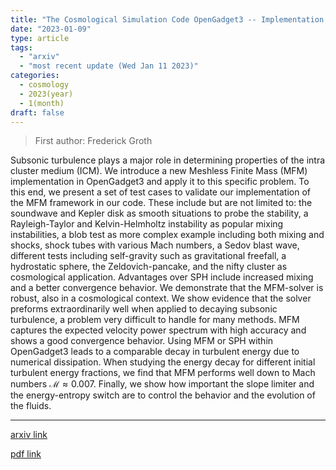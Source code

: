 ```yaml
---
title: "The Cosmological Simulation Code OpenGadget3 -- Implementation of Meshless Finite Mass"
date: "2023-01-09"
type: article
tags:
  - "arxiv"
  - "most recent update (Wed Jan 11 2023)"
categories:
  - cosmology
  - 2023(year)
  - 1(month)
draft: false
---
```


> First author: Frederick Groth

 Subsonic turbulence plays a major role in determining properties of the intra
cluster medium (ICM). We introduce a new Meshless Finite Mass (MFM)
implementation in OpenGadget3 and apply it to this specific problem. To this
end, we present a set of test cases to validate our implementation of the MFM
framework in our code. These include but are not limited to: the soundwave and
Kepler disk as smooth situations to probe the stability, a Rayleigh-Taylor and
Kelvin-Helmholtz instability as popular mixing instabilities, a blob test as
more complex example including both mixing and shocks, shock tubes with various
Mach numbers, a Sedov blast wave, different tests including self-gravity such
as gravitational freefall, a hydrostatic sphere, the Zeldovich-pancake, and the
nifty cluster as cosmological application. Advantages over SPH include
increased mixing and a better convergence behavior. We demonstrate that the
MFM-solver is robust, also in a cosmological context. We show evidence that the
solver preforms extraordinarily well when applied to decaying subsonic
turbulence, a problem very difficult to handle for many methods. MFM captures
the expected velocity power spectrum with high accuracy and shows a good
convergence behavior. Using MFM or SPH within OpenGadget3 leads to a comparable
decay in turbulent energy due to numerical dissipation. When studying the
energy decay for different initial turbulent energy fractions, we find that MFM
performs well down to Mach numbers $\mathcal{M}\approx 0.007$. Finally, we show
how important the slope limiter and the energy-entropy switch are to control
the behavior and the evolution of the fluids.

---
[arxiv link](http://arxiv.org/abs/2301.03612v1)

[pdf link](http://arxiv.org/pdf/2301.03612v1)